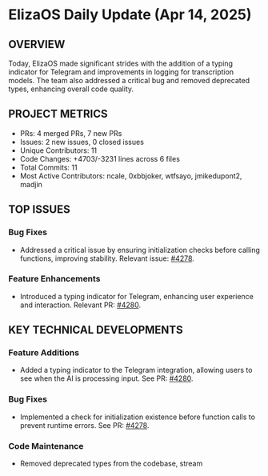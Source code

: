 # ElizaOS Daily Update (Apr 14, 2025)

## OVERVIEW 
Today, ElizaOS made significant strides with the addition of a typing indicator for Telegram and improvements in logging for transcription models. The team also addressed a critical bug and removed deprecated types, enhancing overall code quality.

## PROJECT METRICS
- PRs: 4 merged PRs, 7 new PRs
- Issues: 2 new issues, 0 closed issues
- Unique Contributors: 11
- Code Changes: +4703/-3231 lines across 6 files
- Total Commits: 11
- Most Active Contributors: ncale, 0xbbjoker, wtfsayo, jmikedupont2, madjin

## TOP ISSUES
### Bug Fixes
- Addressed a critical issue by ensuring initialization checks before calling functions, improving stability. Relevant issue: [#4278](https://github.com/elizaos/eliza/issues/4278).

### Feature Enhancements
- Introduced a typing indicator for Telegram, enhancing user experience and interaction. Relevant PR: [#4280](https://github.com/elizaos/eliza/pull/4280).

## KEY TECHNICAL DEVELOPMENTS
### Feature Additions
- Added a typing indicator to the Telegram integration, allowing users to see when the AI is processing input. See PR: [#4280](https://github.com/elizaos/eliza/pull/4280).

### Bug Fixes
- Implemented a check for initialization existence before function calls to prevent runtime errors. See PR: [#4278](https://github.com/elizaos/eliza/pull/4278).

### Code Maintenance
- Removed deprecated types from the codebase, stream
